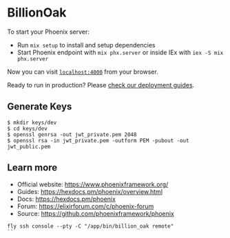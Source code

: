 # BillionOak

To start your Phoenix server:

  * Run `mix setup` to install and setup dependencies
  * Start Phoenix endpoint with `mix phx.server` or inside IEx with `iex -S mix phx.server`

Now you can visit [`localhost:4000`](http://localhost:4000) from your browser.

Ready to run in production? Please [check our deployment guides](https://hexdocs.pm/phoenix/deployment.html).

## Generate Keys

```
$ mkdir keys/dev
$ cd keys/dev
$ openssl genrsa -out jwt_private.pem 2048
$ openssl rsa -in jwt_private.pem -outform PEM -pubout -out jwt_public.pem
```

## Learn more

  * Official website: https://www.phoenixframework.org/
  * Guides: https://hexdocs.pm/phoenix/overview.html
  * Docs: https://hexdocs.pm/phoenix
  * Forum: https://elixirforum.com/c/phoenix-forum
  * Source: https://github.com/phoenixframework/phoenix


```
fly ssh console --pty -C "/app/bin/billion_oak remote"
``